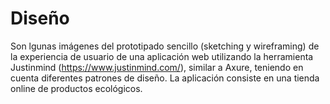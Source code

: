 # Diseño

Son lgunas imágenes del prototipado sencillo (sketching y wireframing) de la experiencia de usuario de una aplicación web utilizando la herramienta Justinmind (​https://www.justinmind.com/​), similar a Axure, teniendo en cuenta diferentes patrones de diseño.
La aplicación consiste en una tienda online de productos ecológicos.